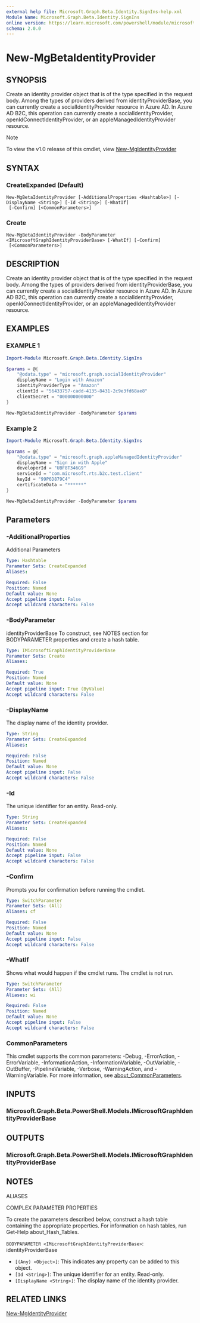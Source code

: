 ```yaml
---
external help file: Microsoft.Graph.Beta.Identity.SignIns-help.xml
Module Name: Microsoft.Graph.Beta.Identity.SignIns
online version: https://learn.microsoft.com/powershell/module/microsoft.graph.beta.identity.signins/new-mgbetaidentityprovider
schema: 2.0.0
---
```


# New-MgBetaIdentityProvider

## SYNOPSIS
Create an identity provider object that is of the type specified in the request body.
Among the types of providers derived from identityProviderBase, you can currently create a socialIdentityProvider resource in Azure AD.
In Azure AD B2C, this operation can currently create a socialIdentityProvider, openIdConnectIdentityProvider, or an appleManagedIdentityProvider resource.

> [!NOTE]
> To view the v1.0 release of this cmdlet, view [New-MgIdentityProvider](/powershell/module/Microsoft.Graph.Identity.SignIns/New-MgIdentityProvider?view=graph-powershell-v1.0)

## SYNTAX

### CreateExpanded (Default)
```
New-MgBetaIdentityProvider [-AdditionalProperties <Hashtable>] [-DisplayName <String>] [-Id <String>] [-WhatIf]
 [-Confirm] [<CommonParameters>]
```

### Create
```
New-MgBetaIdentityProvider -BodyParameter <IMicrosoftGraphIdentityProviderBase> [-WhatIf] [-Confirm]
 [<CommonParameters>]
```

## DESCRIPTION
Create an identity provider object that is of the type specified in the request body.
Among the types of providers derived from identityProviderBase, you can currently create a socialIdentityProvider resource in Azure AD.
In Azure AD B2C, this operation can currently create a socialIdentityProvider, openIdConnectIdentityProvider, or an appleManagedIdentityProvider resource.

## EXAMPLES

### EXAMPLE 1
```powershell
Import-Module Microsoft.Graph.Beta.Identity.SignIns

$params = @{
	"@odata.type" = "microsoft.graph.socialIdentityProvider"
	displayName = "Login with Amazon"
	identityProviderType = "Amazon"
	clientId = "56433757-cadd-4135-8431-2c9e3fd68ae8"
	clientSecret = "000000000000"
}

New-MgBetaIdentityProvider -BodyParameter $params

```
### Example 2
```powershell
Import-Module Microsoft.Graph.Beta.Identity.SignIns

$params = @{
	"@odata.type" = "microsoft.graph.appleManagedIdentityProvider"
	displayName = "Sign in with Apple"
	developerId = "UBF8T346G9"
	serviceId = "com.microsoft.rts.b2c.test.client"
	keyId = "99P6D879C4"
	certificateData = "******"
}

New-MgBetaIdentityProvider -BodyParameter $params

```
## Parameters

### -AdditionalProperties
Additional Parameters

```yaml
Type: Hashtable
Parameter Sets: CreateExpanded
Aliases:

Required: False
Position: Named
Default value: None
Accept pipeline input: False
Accept wildcard characters: False
```

### -BodyParameter
identityProviderBase
To construct, see NOTES section for BODYPARAMETER properties and create a hash table.

```yaml
Type: IMicrosoftGraphIdentityProviderBase
Parameter Sets: Create
Aliases:

Required: True
Position: Named
Default value: None
Accept pipeline input: True (ByValue)
Accept wildcard characters: False
```

### -DisplayName
The display name of the identity provider.

```yaml
Type: String
Parameter Sets: CreateExpanded
Aliases:

Required: False
Position: Named
Default value: None
Accept pipeline input: False
Accept wildcard characters: False
```

### -Id
The unique identifier for an entity.
Read-only.

```yaml
Type: String
Parameter Sets: CreateExpanded
Aliases:

Required: False
Position: Named
Default value: None
Accept pipeline input: False
Accept wildcard characters: False
```

### -Confirm
Prompts you for confirmation before running the cmdlet.

```yaml
Type: SwitchParameter
Parameter Sets: (All)
Aliases: cf

Required: False
Position: Named
Default value: None
Accept pipeline input: False
Accept wildcard characters: False
```

### -WhatIf
Shows what would happen if the cmdlet runs.
The cmdlet is not run.

```yaml
Type: SwitchParameter
Parameter Sets: (All)
Aliases: wi

Required: False
Position: Named
Default value: None
Accept pipeline input: False
Accept wildcard characters: False
```

### CommonParameters
This cmdlet supports the common parameters: -Debug, -ErrorAction, -ErrorVariable, -InformationAction, -InformationVariable, -OutVariable, -OutBuffer, -PipelineVariable, -Verbose, -WarningAction, and -WarningVariable. For more information, see [about_CommonParameters](http://go.microsoft.com/fwlink/?LinkID=113216).

## INPUTS

### Microsoft.Graph.Beta.PowerShell.Models.IMicrosoftGraphIdentityProviderBase
## OUTPUTS

### Microsoft.Graph.Beta.PowerShell.Models.IMicrosoftGraphIdentityProviderBase
## NOTES

ALIASES

COMPLEX PARAMETER PROPERTIES

To create the parameters described below, construct a hash table containing the appropriate properties. For information on hash tables, run Get-Help about_Hash_Tables.


`BODYPARAMETER <IMicrosoftGraphIdentityProviderBase>`: identityProviderBase
  - `[(Any) <Object>]`: This indicates any property can be added to this object.
  - `[Id <String>]`: The unique identifier for an entity. Read-only.
  - `[DisplayName <String>]`: The display name of the identity provider.

## RELATED LINKS
[New-MgIdentityProvider](/powershell/module/Microsoft.Graph.Identity.SignIns/New-MgIdentityProvider?view=graph-powershell-v1.0)


